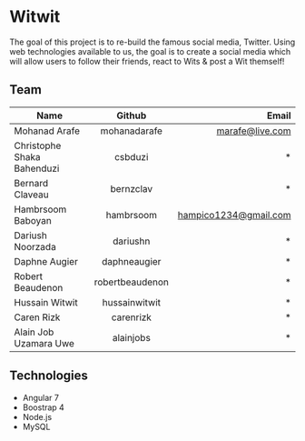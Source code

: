 # Witwit

The goal of this project is to re-build the famous social media, Twitter. Using web technologies available to us, the goal is to create a social media which will allow users to follow their friends, react to Wits & post a Wit themself!

## Team
| Name          | Github        | Email  |
| ------------- |:-------------:| -----:|
| Mohanad Arafe | mohanadarafe | marafe@live.com |
| Christophe Shaka Bahenduzi | csbduzi | * |
| Bernard Claveau | bernzclav | * |
| Hambrsoom Baboyan | hambrsoom | hampico1234@gmail.com |
| Dariush Noorzada | dariushn | * |
| Daphne Augier | daphneaugier | * |
| Robert Beaudenon | robertbeaudenon | * |
| Hussain Witwit | hussainwitwit | * |
| Caren Rizk | carenrizk | * |
| Alain Job Uzamara Uwe | alainjobs | *|

## Technologies
* Angular 7
* Boostrap 4
* Node.js
* MySQL
